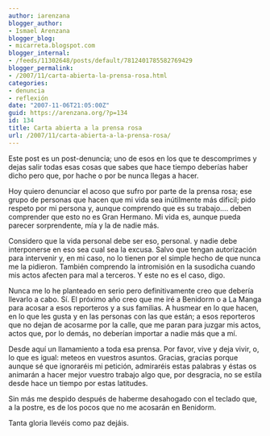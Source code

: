```yaml
---
author: iarenzana
blogger_author:
- Ismael Arenzana
blogger_blog:
- micarreta.blogspot.com
blogger_internal:
- /feeds/11302648/posts/default/7812401785582769429
blogger_permalink:
- /2007/11/carta-abierta-la-prensa-rosa.html
categories:
- denuncia
- reflexión
date: "2007-11-06T21:05:00Z"
guid: https://arenzana.org/?p=134
id: 134
title: Carta abierta a la prensa rosa
url: /2007/11/carta-abierta-a-la-prensa-rosa/
---
```

Este post es un post-denuncia; uno de esos en los que te descomprimes y dejas salir todas esas cosas que sabes que hace tiempo deberías haber dicho pero que, por hache o por be nunca llegas a hacer.

Hoy quiero denunciar el acoso que sufro por parte de la prensa rosa; ese grupo de personas que hacen que mi vida sea inútilmente más dificil; pido respeto por mi persona y, aunque comprendo que es su trabajo&#8230;. deben comprender que esto no es Gran Hermano. Mi vida es, aunque pueda parecer sorprendente, mía y la de nadie más.

Considero que la vida personal debe ser eso, personal. y nadie debe interponerse en eso sea cual sea la excusa. Salvo que tengan autorización para intervenir y, en mi caso, no lo tienen por el simple hecho de que nunca me la pidieron. También comprendo la intromisión en la susodicha cuando mis actos afecten para mal a terceros. Y este no es el caso, digo.

Nunca me lo he planteado en serio pero definitivamente creo que debería llevarlo a cabo. Sí. El próximo año creo que me iré a Benidorm o a La Manga para acosar a esos reporteros y a sus familias. A husmear en lo que hacen, en lo que les gusta y en las personas con las que están; a esos reporteros que no dejan de acosarme por la calle, que me paran para juzgar mis actos, actos que, por lo demás, no deberían importar a nadie más que a mí.

Desde aquí un llamamiento a toda esa prensa. Por favor, vive y deja vivir, o, lo que es igual: meteos en vuestros asuntos. Gracias, gracias porque aunque sé que ignoraréis mi petición, admiraréis estas palabras y éstas os animarán a hacer mejor vuestro trabajo algo que, por desgracia, no se estila desde hace un tiempo por estas latitudes.

Sin más me despido después de haberme desahogado con el teclado que, a la postre, es de los pocos que no me acosarán en Benidorm.

Tanta gloria llevéis como paz dejáis.
